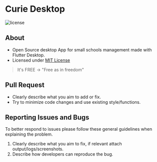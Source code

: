 # Curie Desktop

![license](https://img.shields.io/badge/license-MIT-blue.svg)

## About

- Open Source desktop App for small schools management made with Flutter Desktop.
- Licensed under [MIT License](https://opensource.org/licenses/MIT)

> It's FREE -> "Free as in freedom"

<!--
## Commit Conventions

- Please follow these [Commit Conventions](https://commitlint.js.org/#/concepts-commit-conventions).
- Also well documented in [Conventional Commits](https://www.conventionalcommits.org/en).
-->

## Pull Request

- Clearly describe what you aim to add or fix.
- Try to minimize code changes and use existing style/functions.

## Reporting Issues and Bugs

To better respond to issues please follow these general guidelines when explaining the problem.

1. Clearly describe what you aim to fix, if relevant attach output/logs/screenshots.
2. Describe how developers can reproduce the bug.
